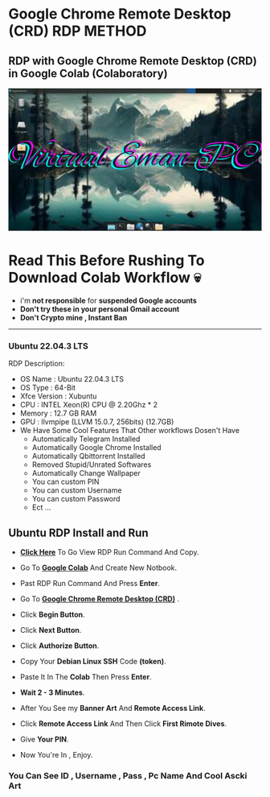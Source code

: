 # Google Chrome Remote Desktop (CRD) RDP METHOD

## RDP with Google Chrome Remote Desktop (CRD) in Google Colab (Colaboratory)

![.](RDP_Screenshot.png)

# Read This Before Rushing To Download Colab Workflow 💀

* i'm **not responsible** for **suspended Google accounts**
* **Don't try these in your personal Gmail account** 
* **Don't Crypto mine , Instant Ban**

---
### Ubuntu 22.04.3 LTS

RDP Description:
* OS Name : Ubuntu 22.04.3 LTS
* OS Type : 64-Bit
* Xfce Version : Xubuntu
* CPU : INTEL Xeon(R) CPU @ 2.20Ghz * 2
* Memory : 12.7 GB RAM
* GPU : llvmpipe (LLVM 15.0.7, 256bits) (12.7GB)
* We Have Some Cool Features That Other workflows Dosen't Have
  - Automatically Telegram Installed
  - Automatically Google Chrome Installed
  - Automatically Qbittorrent Installed
  - Removed Stupid/Unrated Softwares
  - Automatically Change Wallpaper
  - You can custom PIN
  - You can custom Username
  - You can custom Password
  - Ect ...

## Ubuntu RDP Install and Run
    
*  [**Click Here**](https://github.com/virtualEmanPC/RDP-with-Google-Chrome-Remote-Desktop-in-Google-Colab/blob/main/Command.txt) To Go View RDP Run Command And Copy.

*  Go To [**Google Colab**](https://colab.research.google.com/) And Create New Notbook.

* Past RDP Run Command And Press **Enter**.

* Go To [**Google Chrome Remote Desktop (CRD)**](https://remotedesktop.google.com/headless) . 

* Click **Begin Button**.

* Click **Next Button**.

* Click **Authorize Button**.

* Copy Your **Debian Linux SSH** Code **(token)**.

* Paste It In The **Colab** Then Press **Enter**.

* **Wait 2 - 3 Minutes**.

* After You See my **Banner Art** And **Remote Access Link**.

* Click **Remote Access Link** And Then Click **First Rimote Dives**.

* Give **Your PIN**.

* Now You're In , Enjoy.

</details>


### You Can See ID , Username , Pass , Pc Name And Cool Ascki Art 
